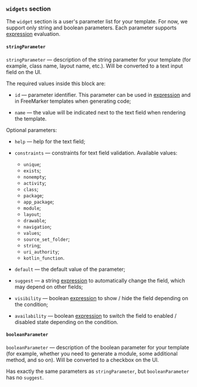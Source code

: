 ### `widgets` section

The `widget` section is a user's parameter list for your template.
For now, we support only string and boolean parameters. 
Each parameter supports [expression](/plugins/hh-geminio/docs/en/EXPRESSIONS.md) evaluation.


#### `stringParameter`

`stringParameter` — description of the string parameter for your template (for example, class name, layout name, etc.).
Will be converted to a text input field on the UI.

The required values inside this block are:

- `id` — parameter identifier. This parameter can be used in 
  [expression](/plugins/hh-geminio/docs/en/EXPRESSIONS.md) and in FreeMarker templates when generating code;

- `name` — the value will be indicated next to the text field when rendering the template.

Optional parameters:

- `help` — help for the text field;
- `constraints` — constraints for text field validation. Available values:

  * `unique`;
  * `exists`;
  * `nonempty`;
  * `activity`;
  * `class`;
  * `package`;
  * `app_package`;
  * `module`;
  * `layout`;
  * `drawable`;
  * `navigation`;
  * `values`;
  * `source_set_folder`;
  * `string`;
  * `uri_authority`;
  * `kotlin_function`.

- `default` — the default value of the parameter;
- `suggest` — a string [expression](/plugins/hh-geminio/docs/en/EXPRESSIONS.md) to automatically change the field, which may depend on other fields;
- `visibility` — boolean [expression](/plugins/hh-geminio/docs/en/EXPRESSIONS.md) to show / hide the field depending on the condition;
- `availability` — boolean [expression](/plugins/hh-geminio/docs/en/EXPRESSIONS.md) to switch the field to enabled / disabled state depending on the condition.

#### `booleanParameter`

`booleanParameter` — description of the boolean parameter for your template (for example, whether you need to generate
a module, some additional method, and so on).
Will be converted to a checkbox on the UI.

Has exactly the same parameters as `stringParameter`, but `booleanParameter` has no `suggest`.
